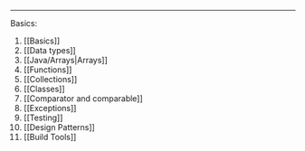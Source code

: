 
---

Basics:

1. [[Basics]]
2. [[Data types]]
3. [[Java/Arrays|Arrays]]
4. [[Functions]]
5. [[Collections]]
6. [[Classes]]
7. [[Comparator and comparable]]
8. [[Exceptions]]
9. [[Testing]]
10. [[Design Patterns]]
11. [[Build Tools]]

